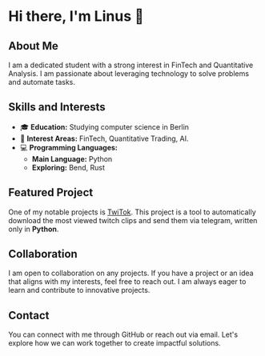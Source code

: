 # Hi there, I'm Linus 👋

## About Me
I am a dedicated student with a strong interest in FinTech and Quantitative Analysis. I am passionate about leveraging technology to solve problems and automate tasks. 

## Skills and Interests
- 🎓 **Education:** Studying computer science in Berlin
- 💼 **Interest Areas:** FinTech, Quantitative Trading, AI.
- 💻 **Programming Languages:** 
  - **Main Language:** Python
  - **Exploring:** Bend, Rust

## Featured Project
One of my notable projects is [TwiTok](https://github.com/Linus404/TwiTok). This project is a tool to automatically download the most viewed twitch clips and send them via telegram, written only in **Python**.

## Collaboration
I am open to collaboration on any projects. If you have a project or an idea that aligns with my interests, feel free to reach out. I am always eager to learn and contribute to innovative projects.

## Contact
You can connect with me through GitHub or reach out via email. Let's explore how we can work together to create impactful solutions.
